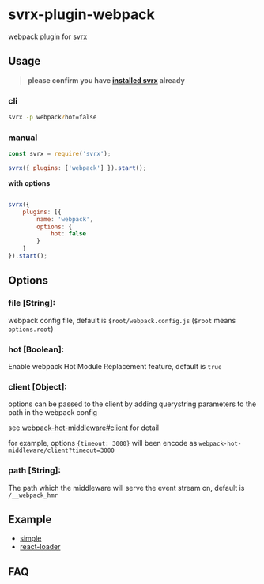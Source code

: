 # svrx-plugin-webpack

webpack plugin for [svrx](https://github.com/x-orpheus/svrx)

## Usage

> **please confirm you have [installed svrx](https://github.com/x-orpheus/svrx) already**


### cli

```bash
svrx -p webpack?hot=false
```

### manual

```js
const svrx = require('svrx');

svrx({ plugins: ['webpack'] }).start();
```

**with options**

```js

svrx({
    plugins: [{
        name: 'webpack',
        options: {
            hot: false
        }
    ]
}).start();
```

## Options

### **file \[String]:** 

webpack config file, default is `$root/webpack.config.js` (`$root` means `options.root`)

### **hot \[Boolean]:** 

Enable webpack Hot Module Replacement feature, default is `true`

### **client \[Object]:**

options can be passed to the client by adding querystring parameters to the path in the webpack config

see [webpack-hot-middleware#client](https://github.com/webpack-contrib/webpack-hot-middleware#client) for detail

for example, options `{timeout: 3000}` will been encode as `webpack-hot-middleware/client?timeout=3000` 

### **path \[String]:**

The path which the middleware will serve the event stream on, default is `/__webpack_hmr`


## Example

- [simple](https://github.com/x-orpheus/svrx-plugin-webpack/tree/master/example/simple)
- [react-loader](https://github.com/x-orpheus/svrx-plugin-webpack/tree/master/example/react-loader)

## FAQ

